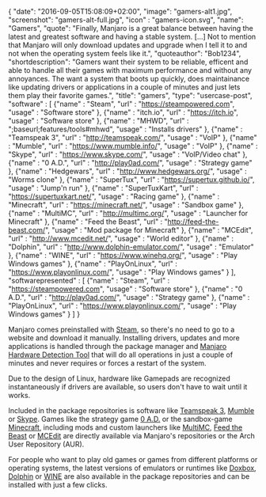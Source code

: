 {
  "date": "2016-09-05T15:08:09+02:00",
  "image": "gamers-alt1.jpg",
  "screenshot": "gamers-alt-full.jpg",
  "icon" : "gamers-icon.svg",
  "name": "Gamers",
  "quote": "Finally, Manjaro is a great balance between having the latest and greatest software and having a stable system. [...] Not to mention that Manjaro will only download updates and upgrade when I tell it to and not when the operating system feels like it.",
  "quoteauthor": "Bob1234",
  "shortdescription": "Gamers want their system to be reliable, efficent and able to handle all their games with maximum performance and without any annoyances. The want a system that boots up quickly, does maintainance like updating drivers or applications in a couple of minutes and just lets them play their favorite games.",
  "title": "gamers",
  "type": "usercase-post",
  "software" : [
  {"name" : "Steam", "url" : "https://steampowered.com", "usage" : "Software store" },
  {"name" : "itch.io", "url" : "https://itch.io", "usage" : "Software store" },
  {"name" : "MHWD", "url" : ";baseurl;features/tools#mhwd", "usage" : "Installs drivers" },
  {"name" : "Teamspeak 3", "url" : "http://teamspeak.com/", "usage" : "VoIP" },
  {"name" : "Mumble", "url" : "https://www.mumble.info/", "usage" : "VoIP" },
  {"name" : "Skype", "url" : "https://www.skype.com/", "usage" : "VoIP/Video chat" },
  {"name" : "0 A.D.", "url" : "http://play0ad.com/", "usage" : "Strategy game" },
  {"name" : "Hedgewars", "url" : "http://www.hedgewars.org/", "usage" : "Worms clone" },
  {"name" : "SuperTux", "url" : "https://supertux.github.io/", "usage" : "Jump'n run" },
  {"name" : "SuperTuxKart", "url" : "https://supertuxkart.net/", "usage" : "Racing game" },
  {"name" : "Minecraft", "url" : "https://minecraft.net/", "usage" : "Sandbox game" },
  {"name" : "MultiMC", "url" : "http://multimc.org/", "usage" : "Launcher for Minecraft" },
  {"name" : "Feed the Beast", "url" : "http://feed-the-beast.com/", "usage" : "Mod package for Minecraft" },
  {"name" : "MCEdit", "url" : "http://www.mcedit.net/", "usage" : "World editor" },
  {"name" : "Dolphin", "url" : "http://www.dolphin-emulator.com/", "usage" : "Emulator" },
  {"name" : "WINE", "url" : "https://www.winehq.org/", "usage" : "Play Windows games" },
  {"name" : "PlayOnLinux", "url" : "https://www.playonlinux.com/", "usage" : "Play Windows games" }
  ],
  "softwarepresented" : [
  {"name" : "Steam", "url" : "https://steampowered.com", "usage" : "Software store" },
  {"name" : "0 A.D.", "url" : "http://play0ad.com/", "usage" : "Strategy game" },
  {"name" : "PlayOnLinux", "url" : "https://www.playonlinux.com/", "usage" : "Play Windows games" }
  ]
}

Manjaro comes preinstalled with [Steam](https://steampowered.com), so there's no need to go to a website and download it manually. Installing drivers, updates and more applications is handled through the package manager and [Manjaro Hardware Detection Tool](https://wiki.manjaro.org/index.php/Manjaro_Hardware_Detection) that will do all operations in just a couple of minutes and never requires or forces a restart of the system.

Due to the design of Linux, hardware like Gamepads are recognized instantaneously if drivers are available, so users don't have to wait until it works.

Included in the package repositories is software like [Teamspeak 3](http://teamspeak.com/), [Mumble](https://www.mumble.info/) or [Skype](https://www.skype.com/). Games like the strategy game [0 A.D.](http://play0ad.com/) or the sandbox-game [Minecraft](https://minecraft.net/), including mods and custom launchers like [MultiMC](http://multimc.org/), [Feed the Beast](http://feed-the-beast.com/) or [MCEdit](http://www.mcedit.net/) are directly available via Manjaro's repositories or the Arch User Repository (AUR).

For people who want to play old games or games from different platforms or operating systems, the latest versions of emulators or runtimes like [Doxbox](https://www.dosbox.com/), [Dolphin](http://www.dolphin-emulator.com/) or [WINE](https://www.winehq.org/) are also available in the package repositories and can be installed with just a few clicks.
